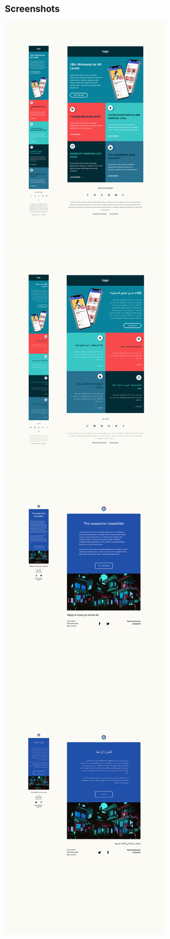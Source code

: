 
# Screenshots

!["image"](screenshots/1.png)
!["image"](screenshots/2.png)
!["image"](screenshots/3.png)
!["image"](screenshots/4.png)
